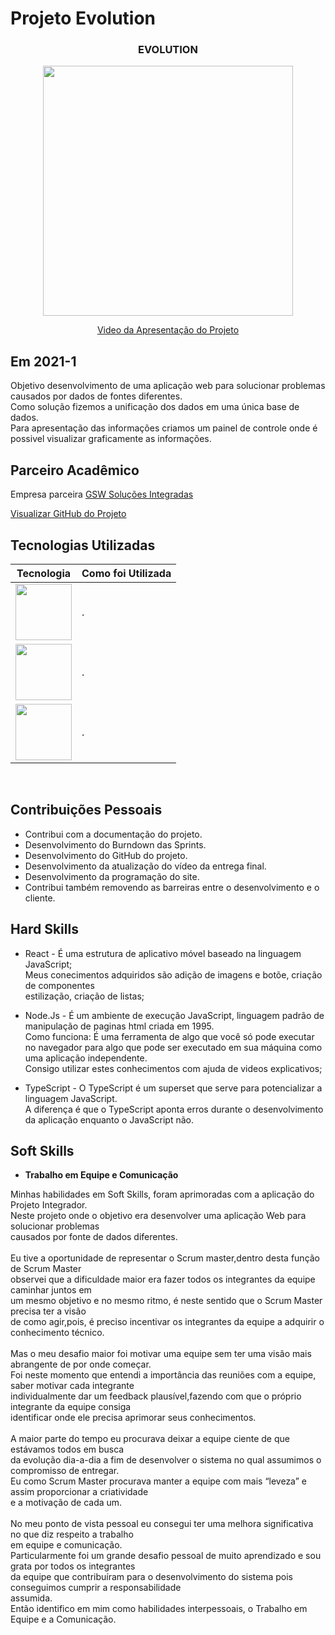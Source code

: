# Projeto Evolution 

<div align=center>
 <h3>EVOLUTION</h3>
  <img src="https://user-images.githubusercontent.com/73767256/120907507-6fbc1f00-c638-11eb-9d9b-8f866a07375f.gif" width=400 alt="" />
 
  <a href="https://drive.google.com/file/d/1XZya1qtJWX7com6aUqc0zthrEIolo1CD/view?usp=sharing">Video da Apresentação do Projeto</a>
</div>

## Em 2021-1
Objetivo desenvolvimento de uma aplicação web para solucionar problemas causados por dados de fontes diferentes.<br>
Como solução fizemos a unificação dos dados em uma única base de dados.<br>
Para apresentação das informações criamos um painel de controle onde é possivel 
visualizar graficamente as informações. 

## Parceiro Acadêmico
Empresa parceira <a href="https://www.gsw.com.br/">GSW Soluções Integradas</a><br>

[Visualizar GitHub do Projeto](https://github.com/ferreirarita/APRENDIZAGEM-POR-PROJETOS-INTEGRADOS-2021.git)

## Tecnologias Utilizadas

|Tecnologia|Como foi Utilizada|
|-|:-|
|<img src="https://github.com/Ritas2022/Portfolio/assets/111800315/1c0a693b-3722-4ba0-8189-ff4b3ccb1e6f" height="90" title=""/>|.|
|<img src="https://github.com/Ritas2022/Portfolio/assets/111800315/54449233-45f0-4255-9da7-d0e2d95904a8" height="90" title=""/>|.|
|<img src="https://github.com/Ritas2022/Portfolio/assets/111800315/cd19c9d2-587e-46e0-814c-67a0f2a5e262" height="90" title=""/>|.|

   <br/>

## Contribuições Pessoais
 * Contribui com a documentação do projeto.
 * Desenvolvimento do Burndown das Sprints.
 * Desenvolvimento do GitHub do projeto.
 * Desenvolvimento da atualização do vídeo da entrega final.
 * Desenvolvimento da programação do site.
 * Contribui também removendo as barreiras entre o desenvolvimento e o cliente.

## Hard Skills
* React - É uma estrutura de aplicativo móvel baseado na linguagem JavaScript;<br>
Meus conecimentos adquiridos são adição de imagens e botõe, criação de componentes<br>
estilização, criação de listas;<br>

* Node.Js - É um ambiente de execução JavaScript, linguagem padrão de manipulação
de paginas html criada em 1995.<br>
Como funciona: É uma ferramenta de algo que você só pode executar no navegador para algo que pode ser executado em sua máquina como uma aplicação independente.<br>
Consigo utilizar estes  conhecimentos com ajuda de videos explicativos;<br>

* TypeScript - O TypeScript é um superset que serve para potencializar a linguagem JavaScript.<br>
A diferença é que o TypeScript aponta erros durante o desenvolvimento da aplicação enquanto o JavaScript não.<br>  

## Soft Skills <br>
* <b> Trabalho em Equipe e Comunicação </b>

Minhas habilidades em Soft Skills, foram aprimoradas com a aplicação do Projeto Integrador.<br>
Neste projeto onde o objetivo era desenvolver uma aplicação Web para solucionar problemas<br>causados por fonte de dados diferentes.<br><br> 
Eu tive a oportunidade de representar o Scrum master,dentro desta função de Scrum Master<br>observei que a dificuldade maior era fazer todos os integrantes da equipe caminhar juntos em <br>um mesmo objetivo e no mesmo ritmo, é neste sentido que o Scrum Master precisa ter a visão<br>de como agir,pois, é preciso incentivar os integrantes da equipe a adquirir o conhecimento técnico.<br><br>
Mas o meu desafio maior foi motivar uma equipe sem ter uma visão mais abrangente de por onde começar.<br>
Foi neste momento que entendi a importância das reuniões com a equipe, saber motivar cada integrante<br> individualmente dar um feedback plausível,fazendo com que o próprio integrante da equipe consiga<br> identificar onde ele precisa aprimorar seus conhecimentos.<br><br>
A maior parte do tempo eu procurava deixar a equipe ciente de que estávamos todos em busca<br> da evolução dia-a-dia a fim de desenvolver o sistema no qual assumimos o compromisso de entregar.<br>
Eu como Scrum Master procurava manter a equipe com mais “leveza” e assim proporcionar a criatividade<br> e a motivação de cada um.<br><br> 
No meu ponto de vista pessoal eu consegui ter uma melhora significativa no que diz respeito a trabalho<br> em equipe e comunicação.<br>
Particularmente foi um grande desafio pessoal de muito aprendizado e  sou grata por todos os integrantes<br> da equipe que contribuíram para o desenvolvimento do sistema pois conseguimos cumprir a responsabilidade<br> assumida.<br>
Então identifico em mim como habilidades interpessoais, o Trabalho em Equipe e a Comunicação.